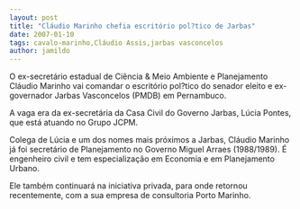 ```yaml
---
layout: post
title: "Cláudio Marinho chefia escritório pol?tico de Jarbas"
date: 2007-01-10
tags: cavalo-marinho,Cláudio Assis,jarbas vasconcelos
author: jamildo
---
```

O ex-secret&aacute;rio estadual de Ci&ecirc;ncia &amp; Meio Ambiente e Planejamento Cl&aacute;udio Marinho vai comandar o escrit&oacute;rio pol?tico do senador eleito e ex-governador Jarbas Vasconcelos (PMDB) em Pernambuco.

A vaga era da ex-secret&aacute;ria da Casa Civil do Governo Jarbas, L&uacute;cia Pontes, que est&aacute; atuando no Grupo JCPM.

Colega de L&uacute;cia e um dos nomes mais pr&oacute;ximos a Jarbas, Cl&aacute;udio Marinho j&aacute; foi secret&aacute;rio de Planejamento no Governo Miguel Arraes (1988/1989). &Eacute; engenheiro civil e tem especializa&ccedil;&atilde;o em Economia e em Planejamento Urbano.

Ele tamb&eacute;m continuar&aacute; na iniciativa privada, para onde retornou recentemente, com a sua empresa de consultoria Porto Marinho.